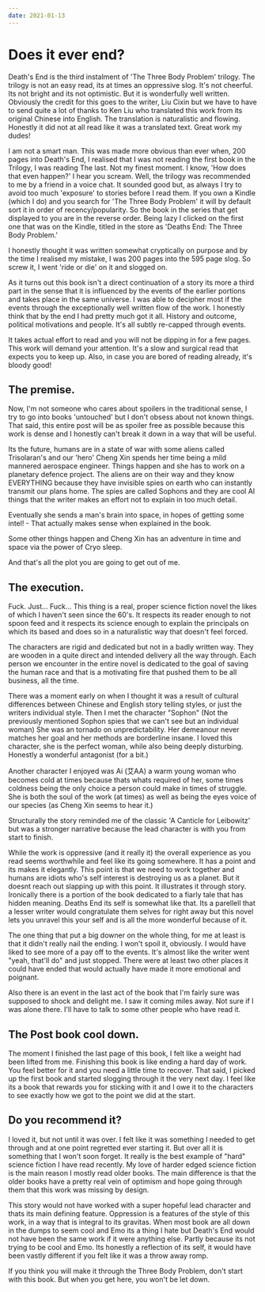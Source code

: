 ```yaml
---
date: 2021-01-13
---
```


# Does it ever end? 

Death's End is the third instalment of 'The Three Body Problem' trilogy. The trilogy is not an easy read, its at times an oppressive slog. It's not cheerful. Its not bright and its not optimistic. But it is wonderfully well written. Obviously the credit for this goes to the writer, Liu Cixin but we have to have to send quite a lot of thanks to Ken Liu who translated this work from its original Chinese into English. The translation is naturalistic and flowing. Honestly it did not at all read like it was a translated text. Great work my dudes! 

I am not a smart man. This was made more obvious than ever when, 200 pages into Death's End, I realised that I was not reading the first book in the Trilogy, I was reading The last. Not my finest moment. I know, 'How does that even happen?' I hear you scream. Well, the trilogy was recommended to me by a friend in a voice chat. It sounded good but, as always I try to avoid too much 'exposure' to stories before I read them. If you own a Kindle (which I do) and you search for 'The Three Body Problem' it will by default sort it in order of recency/popularity. So the book in the series that get displayed to you are in the reverse order. Being lazy I clicked on the first one that was on the Kindle, titled in the store as 'Deaths End: The Three Body Problem.' 

I honestly thought it was written somewhat cryptically on purpose and by the time I realised my mistake, I was 200 pages into the 595 page slog. So screw it, I went 'ride or die' on it and slogged on.

As it turns out this book isn't a direct continuation of a story its more a third part in the sense that it is influenced by the events of the earlier portions and takes place in the same universe. I was able to decipher most if the events through the exceptionally well written flow of the work. I honestly think that by the end I had pretty much got it all. History and outcome, political motivations and people. It's all subtly re-capped through events. 

It takes actual effort to read and you will not be dipping in for a few pages. This work will demand your attention. It's a slow and surgical read that expects you to keep up. Also, in case you are bored of reading already, it's bloody good! 

## The premise.

Now, I'm not someone who cares about spoilers in the traditional sense, I try to go into books 'untouched' but I don't obsess about not known things. That said, this entire post will be as spoiler free as possible because this work is dense and I honestly can't break it down in a way that will be useful. 

Its the future, humans are in a state of war with some aliens called Trisolaran's and our 'hero' Cheng Xin spends her time being a mild mannered aerospace engineer. Things happen and she has to work on a planetary defence project. The aliens are on their way and they know EVERYTHING because they have invisible spies on earth who can instantly transmit our plans home. The spies are called Sophons and they are cool AI things that the writer makes an effort not to explain in too much detail.

Eventually she sends a man's brain into space, in hopes of getting some intel! - That actually makes sense when explained in the book. 

Some other things happen and Cheng Xin has an adventure in time and space via the power of Cryo sleep. 

And that's all the plot you are going to get out of me. 

## The execution. 

Fuck. Just... Fuck... This thing is a real, proper science fiction novel the likes of which I haven't seen since the 60's. It respects its reader enough to not spoon feed and it respects its science enough to explain the principals on which its based and does so in a naturalistic way that doesn't feel forced. 

The characters are rigid and dedicated but not in a badly written way. They are wooden in a quite direct and intended delivery all the way through. Each person we encounter in the entire novel is dedicated to the goal of saving the human race and that is a motivating fire that pushed them to be all business, all the time. 

There was a moment early on when I thought it was a result of cultural differences between Chinese and English story telling styles, or just the writers individual style. Then I met the character "Sophon" (Not the previously mentioned Sophon spies that we can't see but an individual woman) She was an tornado on unpredictability. Her demeanour never matches her goal and her methods are borderline insane. I loved this character, she is the perfect woman, while also being deeply disturbing. Honestly a wonderful antagonist (for a bit.)

Another character I enjoyed was Ai (艾AA) a warm young woman who becomes cold at times because thats whats required of her, some times coldness being the only choice a person could make in times of struggle. She is both the soul of the work (at times) as well as being the eyes voice of our species (as Cheng Xin seems to hear it.)

Structurally the story reminded me of the classic 'A Canticle for Leibowitz' but was a stronger narrative because the lead character is with you from start to finish. 

While the work is oppressive (and it really it) the overall experience as you read seems worthwhile and feel like its going somewhere. It has a point and its makes it elegantly. This point is that we need to work together and humans are idiots who's self interest is destroying us as a planet. But it doesnt reach out slapping up with this point. It illustrates it through story. Ironically there is a portion of the book dedicated to a fiarly tale that has hidden meaning. Deaths End its self is somewhat like that. Its a parellell that a lesser writer would congratulate them selves for right away but this novel lets you unravel this your self and is all the more wonderful because of it. 

The one thing that put a big downer on the whole thing, for me at least is that it didn't really nail the ending. I won't spoil it, obviously. I would have liked to see more of a pay off to the events. It's almost like the writer went "yeah, that'll do" and just stopped. There were at least two other places it could have ended that would actually have made it more emotional and poignant. 

Also there is an event in the last act of the book that I'm fairly sure was supposed to shock and delight me. I saw it coming miles away. Not sure if I was alone there. I'll have to talk to some other people who have read it. 

## The Post book cool down.

The moment I finished the last page of this book, I felt like a weight had been lifted from me. Finishing this book is like ending a hard day of work. You feel better for it and you need a little time to recover. That said, I picked up the first book and started slogging through it the very next day. I feel like its a book that rewards you for sticking with it and I owe it to the characters to see exactly how we got to the point we did at the start. 

## Do you recommend it?

I loved it, but not until it was over. I felt like it was something I needed to get through and at one point regretted ever starting it. But over all it is something that I won't soon forget. It really is the best example of "hard" science fiction I have read recently. My love of harder edged science fiction is the main reason I mostly read older books. The main difference is that the older books have a pretty real vein of optimism and hope going through them that this work was missing by design. 

This story would not have worked with a super hopeful lead character and thats its main defining feature. Oppression is a features of the style of this work, in a way that is integral to its gravitas. When most book are all down in the dumps to seem cool and Emo its a thing I hate but Death's End would not have been the same work if it were anything else. Partly because its not trying to be cool and Emo. Its honestly a reflection of its self, it would have been vastly different if you felt like it was a throw away romp.

If you think you will make it through the Three Body Problem, don't start with this book. But when you get here, you won't be let down.
